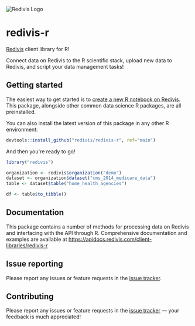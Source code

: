 ![Redivis Logo](https://github.com/redivis/redivis-python/raw/main/assets/logo_small.png)
# redivis-r
[Redivis](https://redivis.com) client library for R! 

Connect data on Redivis to the R scientific stack, upload new data to Redivis, and script your data management
tasks!

## Getting started

The easiest way to get started is to [create a new R notebook on Redivis](https://docs.redivis.com/reference/workflows/notebooks/r-notebooks).
This package, alongside other common data science R packages, are all preinstalled.

You can also install the latest version of this package in any other R environment:

```r
devtools::install_github("redivis/redivis-r", ref="main")
```

And then you're ready to go!

```r
library("redivis") 

organization <- redivis$organization("demo")
dataset <- organization$dataset("cms_2014_medicare_data")
table <- dataset$table("home_health_agencies")

df <- table$to_tibble()
```

## Documentation

This package contains a number of methods for processing data on Redivis and interfacing with the API through R. Comprehensive
documentation and examples are available at https://apidocs.redivis.com/client-libraries/redivis-r

## Issue reporting

Please report any issues or feature requests in the [issue tracker](https://github.com/redivis/redivis-r/issues).

## Contributing

Please report any issues or feature requests in the [issue tracker](https://github.com/redivis/redivis-r/issues)
— your feedback is much appreciated!

